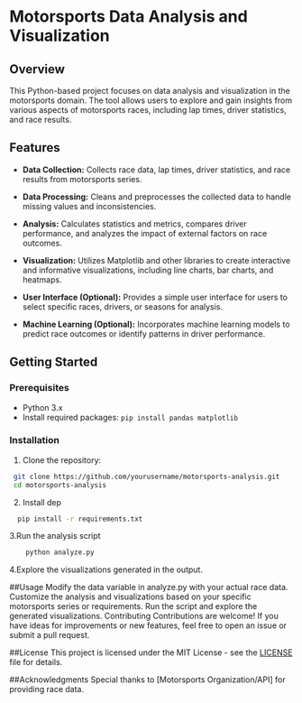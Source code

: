 # Motorsports Data Analysis and Visualization

## Overview

This Python-based project focuses on data analysis and visualization in the motorsports domain. The tool allows users to explore and gain insights from various aspects of motorsports races, including lap times, driver statistics, and race results.

## Features

- **Data Collection:** Collects race data, lap times, driver statistics, and race results from motorsports series.

- **Data Processing:** Cleans and preprocesses the collected data to handle missing values and inconsistencies.

- **Analysis:** Calculates statistics and metrics, compares driver performance, and analyzes the impact of external factors on race outcomes.

- **Visualization:** Utilizes Matplotlib and other libraries to create interactive and informative visualizations, including line charts, bar charts, and heatmaps.

- **User Interface (Optional):** Provides a simple user interface for users to select specific races, drivers, or seasons for analysis.

- **Machine Learning (Optional):** Incorporates machine learning models to predict race outcomes or identify patterns in driver performance.

## Getting Started

### Prerequisites

- Python 3.x
- Install required packages: `pip install pandas matplotlib`

### Installation

1. Clone the repository:
  ```bash
   git clone https://github.com/yourusername/motorsports-analysis.git
   cd motorsports-analysis
   ```
2. Install dep
  ```bash
    pip install -r requirements.txt
  ```
3.Run the analysis script
```bash
    python analyze.py
```
4.Explore the visualizations generated in the output.

##Usage
Modify the data variable in analyze.py with your actual race data.
Customize the analysis and visualizations based on your specific motorsports series or requirements.
Run the script and explore the generated visualizations.
Contributing
Contributions are welcome! If you have ideas for improvements or new features, feel free to open an issue or submit a pull request.

##License
This project is licensed under the MIT License - see the [LICENSE](LICENSE) file for details.

##Acknowledgments
Special thanks to [Motorsports Organization/API] for providing race data.

